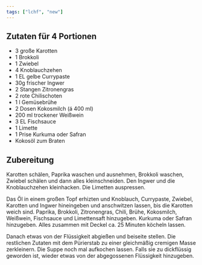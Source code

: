 ```yaml
---
tags: ["lchf", "new"]
---
```


## Zutaten für 4 Portionen
- 3         große Karotten
- 1         Brokkoli
- 1         Zwiebel
- 4         Knoblauchzehen
- 1 EL      gelbe Currypaste
- 30g       frischer Ingwer
- 2 Stangen Zitronengras
- 2         rote Chilischoten
- 1 l       Gemüsebrühe
- 2         Dosen Kokosmilch (á 400 ml)
- 200 ml    trockener Weißwein
- 3 EL      Fischsauce
- 1         Limette
- 1         Prise Kurkuma oder Safran
- Kokosöl zum Braten

## Zubereitung
Karotten schälen, Paprika waschen und ausnehmen, Brokkoli waschen, Zwiebel schälen und dann alles kleinschneiden. Den Ingwer und die Knoblauchzehen kleinhacken. Die Limetten auspressen.

Das Öl in einem großen Topf erhizten und Knoblauch, Currypaste, Zwiebel, Karotten und Ingwer hineingeben und anschwitzen lassen, bis die Karotten weich sind. Paprika, Brokkoli, Zitronengras, Chili, Brühe, Kokosmilch, Weißwein, Fischsauce und Limettensaft hinzugeben. Kurkuma oder Safran hinzugeben. Alles zusammen mit Deckel ca. 25 Minuten köcheln lassen.

Danach etwas von der Flüssigkeit abgießen und beiseite stellen. Die restlichen Zutaten mit dem Pürierstab zu einer gleichmäßig cremigen Masse zerkleinern. Die Suppe noch mal aufkochen lassen. Falls sie zu dickflüssig geworden ist, wieder etwas von der abgegossenen Flüssigkeit hinzugeben.
